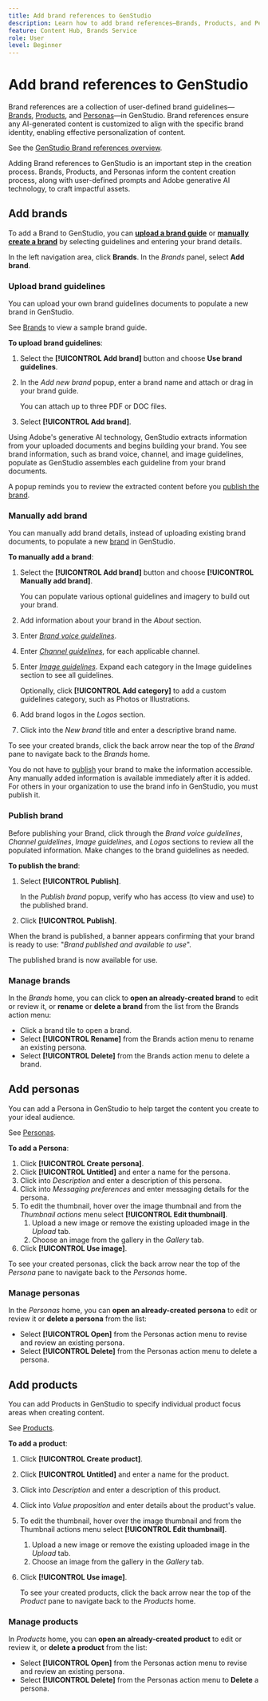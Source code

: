 ```yaml
---
title: Add brand references to GenStudio
description: Learn how to add brand references—Brands, Products, and Personas—in Adobe [!DNL GenStudio].
feature: Content Hub, Brands Service
role: User
level: Beginner
---
```


# Add brand references to GenStudio

Brand references are a collection of user-defined brand guidelines—[Brands](/help/user-guide/references/brands.md), [Products](/help/user-guide/references/products.md), and [Personas](/help/user-guide/references/personas.md)—in GenStudio. Brand references ensure any AI-generated content is customized to align with the specific brand identity, enabling effective personalization of content.

See the [GenStudio Brand references overview](/help/user-guide/references/overview.md).

Adding Brand references to GenStudio is an important step in the creation process. Brands, Products, and Personas inform the content creation process, along with user-defined prompts and Adobe generative AI technology, to craft impactful assets.

## Add brands

To add a Brand to GenStudio, you can [**upload a brand guide**](#upload-brand-guidelines) or [**manually create a brand**](#manually-add-brand) by selecting guidelines and entering your brand details.

In the left navigation area, click **Brands**. In the _Brands_ panel, select **Add brand**.

### Upload brand guidelines

You can upload your own brand guidelines documents to populate a new brand in GenStudio.

See [Brands](/help/user-guide/references/brands.md) to view a sample brand guide.

**To upload brand guidelines**:

1. Select the **[!UICONTROL Add brand]** button and choose **Use brand guidelines**.
1. In the _Add new brand_ popup, enter a brand name and attach or drag in your brand guide.

   You can attach up to three PDF or DOC files.

1. Select **[!UICONTROL Add brand]**.

Using Adobe's generative AI technology, GenStudio extracts information from your uploaded documents and begins building your brand. You see brand information, such as brand voice, channel, and image guidelines, populate as GenStudio assembles each guideline from your brand documents.

A popup reminds you to review the extracted content before you [publish the brand](#publish-brand).

### Manually add brand

You can manually add brand details, instead of uploading existing brand documents, to populate a new [brand](brands.md) in GenStudio.

**To manually add a brand**:

1. Select the **[!UICONTROL Add brand]** button and choose **[!UICONTROL Manually add brand]**.

   You can populate various optional guidelines and imagery to build out your brand.

1. Add information about your brand in the _About_ section.
1. Enter [_Brand voice guidelines_](brands.md#brand-voice-guidelines).
1. Enter [_Channel guidelines_](brands.md#channel-guidelines), for each applicable channel.
1. Enter [_Image guidelines_](brands.md#image-guidelines). Expand each category in the Image guidelines section to see all guidelines.

   Optionally, click **[!UICONTROL Add category]** to add a custom guidelines category, such as Photos or Illustrations.

1. Add brand logos in the _Logos_ section.
1. Click into the _New brand_ title and enter a descriptive brand name.

To see your created brands, click the back arrow near the top of the _Brand_ pane to navigate back to the _Brands_ home.

You do not have to [publish](#publish-brand) your brand to make the information accessible. Any manually added information is available immediately after it is added. For others in your organization to use the brand info in GenStudio, you must publish it.

### Publish brand

Before publishing your Brand, click through the _Brand voice guidelines_, _Channel guidelines_, _Image guidelines_, and _Logos_ sections to review all the populated information. Make changes to the brand guidelines as needed.

**To publish the brand**:

1. Select **[!UICONTROL Publish]**.

   In the _Publish brand_ popup, verify who has access (to view and use) to the published brand.

1. Click **[!UICONTROL Publish]**.

When the brand is published, a banner appears confirming that your brand is ready to use: "*Brand published and available to use*".

The published brand is now available for use.

### Manage brands

In the _Brands_ home, you can click to **open an already-created brand** to edit or review it, or **rename** or **delete a brand** from the list from the Brands action menu:

* Click a brand tile to open a brand.
* Select **[!UICONTROL Rename]** from the Brands action menu to rename an existing persona.
* Select **[!UICONTROL Delete]** from the Brands action menu to delete a brand.

## Add personas

You can add a Persona in GenStudio to help target the content you create to your ideal audience. <!-- Add Rename, display, reposition functionality -->

See [Personas](personas.md).

**To add a Persona**:

1. Click **[!UICONTROL Create persona]**.
1. Click **[!UICONTROL Untitled]** and enter a name for the persona.
1. Click into _Description_ and enter a description of this persona.
1. Click into _Messaging preferences_ and enter messaging details for the persona.
1. To edit the thumbnail, hover over the image thumbnail and from the _Thumbnail actions_ menu select **[!UICONTROL Edit thumbnail]**.
   1. Upload a new image or remove the existing uploaded image in the _Upload_ tab.
   1. Choose an image from the gallery in the _Gallery_ tab.
1. Click **[!UICONTROL Use image]**.

  To see your created personas, click the back arrow near the top of the _Persona_ pane to navigate back to the _Personas_ home.

### Manage personas

In the _Personas_ home, you can **open an already-created persona** to edit or review it or **delete a persona** from the list:

* Select **[!UICONTROL Open]** from the Personas action menu to revise and review an existing persona.
* Select **[!UICONTROL Delete]** from the Personas action menu to delete a persona.

## Add products

You can add Products in GenStudio to specify individual product focus areas when creating content. <!-- Add Rename, display, reposition functionality -->

See [Products](products.md).

**To add a product**:

1. Click **[!UICONTROL Create product]**.
1. Click **[!UICONTROL Untitled]** and enter a name for the product.
1. Click into _Description_ and enter a description of this product.
1. Click into _Value proposition_ and enter details about the product's value.
1. To edit the thumbnail, hover over the image thumbnail and from the Thumbnail actions menu select **[!UICONTROL Edit thumbnail]**.
   1. Upload a new image or remove the existing uploaded image in the _Upload_ tab.
   1. Choose an image from the gallery in the _Gallery_ tab.
1. Click **[!UICONTROL Use image]**.

   To see your created products, click the back arrow near the top of the _Product_ pane to navigate back to the _Products_ home.

### Manage products

In _Products_ home, you can **open an already-created product** to edit or review it, or **delete a product** from the list:

* Select **[!UICONTROL Open]** from the Personas action menu to revise and review an existing persona.
* Select **[!UICONTROL Delete]** from the Personas action menu to **Delete** a persona.
